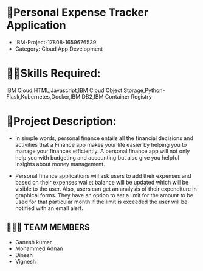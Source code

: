 # 💸Personal Expense Tracker Application
- IBM-Project-17808-1659676539
- Category: Cloud App Development

# 👨‍💻Skills Required:
IBM Cloud,HTML,Javascript,IBM Cloud Object Storage,Python-Flask,Kubernetes,Docker,IBM DB2,IBM Container Registry

# 📖Project Description:
- In simple words, personal finance entails all the financial decisions and activities that a Finance app makes your life easier by helping you to manage your finances efficiently. A personal finance app will not only help you with budgeting and accounting but also give you helpful insights about money management.

- Personal finance applications will ask users to add their expenses and based on their expenses wallet balance will be updated which will be visible to the user.  Also, users can get an analysis of their expenditure in graphical forms. They have an option to set a limit for the amount to be used for that particular month if the limit is exceeded the user will be notified with an email alert.

## 🧑🏻‍🦰 TEAM MEMBERS

- Ganesh kumar
- Mohammed Adnan
- Dinesh
- Vignesh 

